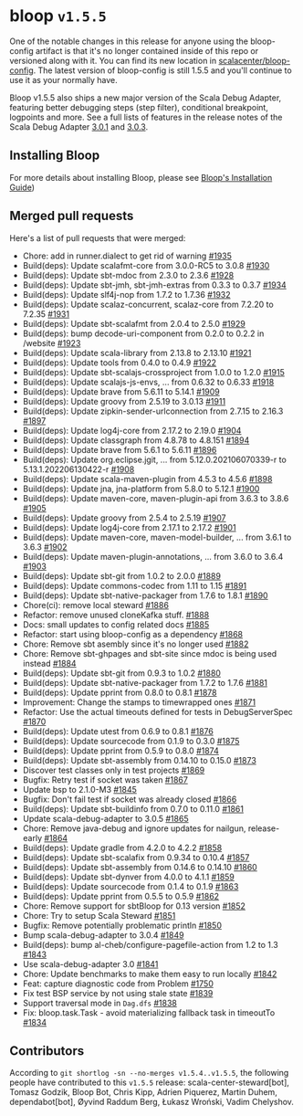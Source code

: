 # bloop `v1.5.5`

One of the notable changes in this release for anyone using the bloop-config
artifact is that it's no longer contained inside of this repo or versioned along
with it. You can find its new location in
[scalacenter/bloop-config](https://github.com/scalacenter/bloop-config). The
latest version of bloop-config is still 1.5.5 and you'll continue to use it as
your normally have.

Bloop v1.5.5 also ships a new major version of the Scala Debug Adapter,
featuring better debugging steps (step filter), conditional breakpoint,
logpoints and more. See a full lists of features in the release notes of the
Scala Debug Adapter
[3.0.1](https://github.com/scalacenter/scala-debug-adapter/releases/tag/v3.0.1)
and
[3.0.3](https://github.com/scalacenter/scala-debug-adapter/releases/tag/v3.0.3).

## Installing Bloop

For more details about installing Bloop, please see
[Bloop's Installation Guide](https://scalacenter.github.io/bloop/setup))

## Merged pull requests

Here's a list of pull requests that were merged:

- Chore: add in runner.dialect to get rid of warning [#1935]
- Build(deps): Update scalafmt-core from 3.0.0-RC5 to 3.0.8 [#1930]
- Build(deps): Update sbt-mdoc from 2.3.0 to 2.3.6 [#1928]
- Build(deps): Update sbt-jmh, sbt-jmh-extras from 0.3.3 to 0.3.7 [#1934]
- Build(deps): Update slf4j-nop from 1.7.2 to 1.7.36 [#1932]
- Build(deps): Update scalaz-concurrent, scalaz-core from 7.2.20 to 7.2.35
  [#1931]
- Build(deps): Update sbt-scalafmt from 2.0.4 to 2.5.0 [#1929]
- Build(deps): bump decode-uri-component from 0.2.0 to 0.2.2 in /website [#1923]
- Build(deps): Update scala-library from 2.13.8 to 2.13.10 [#1921]
- Build(deps): Update tools from 0.4.0 to 0.4.9 [#1922]
- Build(deps): Update sbt-scalajs-crossproject from 1.0.0 to 1.2.0 [#1915]
- Build(deps): Update scalajs-js-envs, ... from 0.6.32 to 0.6.33 [#1918]
- Build(deps): Update brave from 5.6.11 to 5.14.1 [#1909]
- Build(deps): Update groovy from 2.5.19 to 3.0.13 [#1911]
- Build(deps): Update zipkin-sender-urlconnection from 2.7.15 to 2.16.3 [#1897]
- Build(deps): Update log4j-core from 2.17.2 to 2.19.0 [#1904]
- Build(deps): Update classgraph from 4.8.78 to 4.8.151 [#1894]
- Build(deps): Update brave from 5.6.1 to 5.6.11 [#1896]
- Build(deps): Update org.eclipse.jgit, ... from 5.12.0.202106070339-r to
  5.13.1.202206130422-r [#1908]
- Build(deps): Update scala-maven-plugin from 4.5.3 to 4.5.6 [#1898]
- Build(deps): Update jna, jna-platform from 5.8.0 to 5.12.1 [#1900]
- Build(deps): Update maven-core, maven-plugin-api from 3.6.3 to 3.8.6 [#1905]
- Build(deps): Update groovy from 2.5.4 to 2.5.19 [#1907]
- Build(deps): Update log4j-core from 2.17.1 to 2.17.2 [#1901]
- Build(deps): Update maven-core, maven-model-builder, ... from 3.6.1 to 3.6.3
  [#1902]
- Build(deps): Update maven-plugin-annotations, ... from 3.6.0 to 3.6.4 [#1903]
- Build(deps): Update sbt-git from 1.0.2 to 2.0.0 [#1889]
- Build(deps): Update commons-codec from 1.11 to 1.15 [#1891]
- Build(deps): Update sbt-native-packager from 1.7.6 to 1.8.1 [#1890]
- Chore(ci): remove local steward [#1886]
- Refactor: remove unused cloneKafka stuff. [#1888]
- Docs: small updates to config related docs [#1885]
- Refactor: start using bloop-config as a dependency [#1868]
- Chore: Remove sbt asembly since it's no longer used [#1882]
- Chore: Remove sbt-ghpages and sbt-site since mdoc is being used instead
  [#1884]
- Build(deps): Update sbt-git from 0.9.3 to 1.0.2 [#1880]
- Build(deps): Update sbt-native-packager from 1.7.2 to 1.7.6 [#1881]
- Build(deps): Update pprint from 0.8.0 to 0.8.1 [#1878]
- Improvement: Change the stamps to timewrapped ones [#1871]
- Refactor: Use the actual timeouts defined for tests in DebugServerSpec [#1870]
- Build(deps): Update utest from 0.6.9 to 0.8.1 [#1876]
- Build(deps): Update sourcecode from 0.1.9 to 0.3.0 [#1875]
- Build(deps): Update pprint from 0.5.9 to 0.8.0 [#1874]
- Build(deps): Update sbt-assembly from 0.14.10 to 0.15.0 [#1873]
- Discover test classes only in test projects [#1869]
- Bugfix: Retry test if socket was taken [#1867]
- Update bsp to 2.1.0-M3 [#1845]
- Bugfix: Don't fail test if socket was already closed [#1866]
- Build(deps): Update sbt-buildinfo from 0.7.0 to 0.11.0 [#1861]
- Update scala-debug-adapter to 3.0.5 [#1865]
- Chore: Remove java-debug and ignore updates for nailgun, release-early [#1864]
- Build(deps): Update gradle from 4.2.0 to 4.2.2 [#1858]
- Build(deps): Update sbt-scalafix from 0.9.34 to 0.10.4 [#1857]
- Build(deps): Update sbt-assembly from 0.14.6 to 0.14.10 [#1860]
- Build(deps): Update sbt-dynver from 4.0.0 to 4.1.1 [#1859]
- Build(deps): Update sourcecode from 0.1.4 to 0.1.9 [#1863]
- Build(deps): Update pprint from 0.5.5 to 0.5.9 [#1862]
- Chore: Remove support for sbtBloop for 0.13 version [#1852]
- Chore: Try to setup Scala Steward [#1851]
- Bugfix: Remove potentially problematic println [#1850]
- Bump scala-debug-adapter to 3.0.4 [#1849]
- Build(deps): bump al-cheb/configure-pagefile-action from 1.2 to 1.3 [#1843]
- Use scala-debug-adapter 3.0 [#1841]
- Chore: Update benchmarks to make them easy to run locally [#1842]
- Feat: capture diagnostic code from Problem [#1750]
- Fix test BSP service by not using stale state [#1839]
- Support traversal mode in `Dag.dfs` [#1838]
- Fix: bloop.task.Task - avoid materializing fallback task in timeoutTo [#1834]

[#1935]: https://github.com/scalacenter/bloop/pull/1935
[#1930]: https://github.com/scalacenter/bloop/pull/1930
[#1928]: https://github.com/scalacenter/bloop/pull/1928
[#1934]: https://github.com/scalacenter/bloop/pull/1934
[#1932]: https://github.com/scalacenter/bloop/pull/1932
[#1931]: https://github.com/scalacenter/bloop/pull/1931
[#1929]: https://github.com/scalacenter/bloop/pull/1929
[#1923]: https://github.com/scalacenter/bloop/pull/1923
[#1921]: https://github.com/scalacenter/bloop/pull/1921
[#1922]: https://github.com/scalacenter/bloop/pull/1922
[#1915]: https://github.com/scalacenter/bloop/pull/1915
[#1918]: https://github.com/scalacenter/bloop/pull/1918
[#1909]: https://github.com/scalacenter/bloop/pull/1909
[#1911]: https://github.com/scalacenter/bloop/pull/1911
[#1897]: https://github.com/scalacenter/bloop/pull/1897
[#1904]: https://github.com/scalacenter/bloop/pull/1904
[#1894]: https://github.com/scalacenter/bloop/pull/1894
[#1896]: https://github.com/scalacenter/bloop/pull/1896
[#1908]: https://github.com/scalacenter/bloop/pull/1908
[#1898]: https://github.com/scalacenter/bloop/pull/1898
[#1900]: https://github.com/scalacenter/bloop/pull/1900
[#1905]: https://github.com/scalacenter/bloop/pull/1905
[#1907]: https://github.com/scalacenter/bloop/pull/1907
[#1901]: https://github.com/scalacenter/bloop/pull/1901
[#1902]: https://github.com/scalacenter/bloop/pull/1902
[#1903]: https://github.com/scalacenter/bloop/pull/1903
[#1889]: https://github.com/scalacenter/bloop/pull/1889
[#1891]: https://github.com/scalacenter/bloop/pull/1891
[#1890]: https://github.com/scalacenter/bloop/pull/1890
[#1886]: https://github.com/scalacenter/bloop/pull/1886
[#1888]: https://github.com/scalacenter/bloop/pull/1888
[#1885]: https://github.com/scalacenter/bloop/pull/1885
[#1868]: https://github.com/scalacenter/bloop/pull/1868
[#1882]: https://github.com/scalacenter/bloop/pull/1882
[#1884]: https://github.com/scalacenter/bloop/pull/1884
[#1880]: https://github.com/scalacenter/bloop/pull/1880
[#1881]: https://github.com/scalacenter/bloop/pull/1881
[#1878]: https://github.com/scalacenter/bloop/pull/1878
[#1871]: https://github.com/scalacenter/bloop/pull/1871
[#1870]: https://github.com/scalacenter/bloop/pull/1870
[#1876]: https://github.com/scalacenter/bloop/pull/1876
[#1875]: https://github.com/scalacenter/bloop/pull/1875
[#1874]: https://github.com/scalacenter/bloop/pull/1874
[#1873]: https://github.com/scalacenter/bloop/pull/1873
[#1869]: https://github.com/scalacenter/bloop/pull/1869
[#1867]: https://github.com/scalacenter/bloop/pull/1867
[#1845]: https://github.com/scalacenter/bloop/pull/1845
[#1866]: https://github.com/scalacenter/bloop/pull/1866
[#1861]: https://github.com/scalacenter/bloop/pull/1861
[#1865]: https://github.com/scalacenter/bloop/pull/1865
[#1864]: https://github.com/scalacenter/bloop/pull/1864
[#1858]: https://github.com/scalacenter/bloop/pull/1858
[#1857]: https://github.com/scalacenter/bloop/pull/1857
[#1860]: https://github.com/scalacenter/bloop/pull/1860
[#1859]: https://github.com/scalacenter/bloop/pull/1859
[#1863]: https://github.com/scalacenter/bloop/pull/1863
[#1862]: https://github.com/scalacenter/bloop/pull/1862
[#1852]: https://github.com/scalacenter/bloop/pull/1852
[#1851]: https://github.com/scalacenter/bloop/pull/1851
[#1850]: https://github.com/scalacenter/bloop/pull/1850
[#1849]: https://github.com/scalacenter/bloop/pull/1849
[#1843]: https://github.com/scalacenter/bloop/pull/1843
[#1841]: https://github.com/scalacenter/bloop/pull/1841
[#1842]: https://github.com/scalacenter/bloop/pull/1842
[#1750]: https://github.com/scalacenter/bloop/pull/1750
[#1839]: https://github.com/scalacenter/bloop/pull/1839
[#1838]: https://github.com/scalacenter/bloop/pull/1838
[#1834]: https://github.com/scalacenter/bloop/pull/1834

## Contributors

According to `git shortlog -sn --no-merges v1.5.4..v1.5.5`, the following people
have contributed to this `v1.5.5` release: scala-center-steward[bot], Tomasz
Godzik, Bloop Bot, Chris Kipp, Adrien Piquerez, Martin Duhem, dependabot[bot],
Øyvind Raddum Berg, Łukasz Wroński, Vadim Chelyshov.
